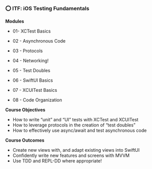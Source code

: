### ⭕️ ITF: iOS Testing Fundamentals



**Modules**

- 01- XCTest Basics

- 02 - Asynchronous Code

- 03 - Protocols

- 04 - Networking!

- 05 - Test Doubles

- 06 - SwiftUI Basics

- 07 - XCUITest Basics

- 08 - Code Organization



**Course Objectives**

- How to write “unit” and “UI” tests with XCTest and XCUITest
- How to leverage protocols in the creation of “test doubles”
- How to effectively use async/await and test asynchronous code



**Course Outcomes**

- Create new views with, and adapt existing views into SwiftUI
- Confidently write new features and screens with MVVM
- Use TDD and REPL-DD where appropriate!
